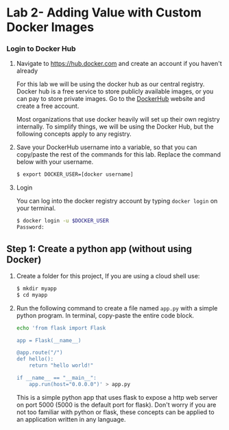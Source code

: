 # Lab 2- Adding Value with Custom Docker Images

### Login to Docker Hub

1. Navigate to https://hub.docker.com and create an account if you haven't already

    For this lab we will be using the docker hub as our central registry. Docker hub is a free service to store publicly available images, or you can pay to store private images. Go to the [DockerHub](https://hub.docker.com) website and create a free account.

    Most organizations that use docker heavily will set up their own registry internally. To simplify things, we will be using the Docker Hub, but the following concepts apply to any registry.

1. Save your DockerHub username into a variable, so that you can copy/paste the rest of the commands for this lab. Replace the command below with your username.

    ```sh
    $ export DOCKER_USER=[docker username]
    ```

1. Login

    You can log into the docker registry account by typing `docker login` on your terminal.

    ```sh
    $ docker login -u $DOCKER_USER
    Password:
    ```

## Step 1: Create a python app (without using Docker)

1. Create a folder for this project, If you are using a cloud shell use:

    ```sh
    $ mkdir myapp
    $ cd myapp
    ```

1. Run the following command to create a file named `app.py` with a simple python program. In terminal, copy-paste the entire code block.

    ```bash
    echo 'from flask import Flask

    app = Flask(__name__)

    @app.route("/")
    def hello():
        return "hello world!"

    if __name__ == "__main__":
        app.run(host="0.0.0.0")' > app.py
    ```

    This is a simple python app that uses flask to expose a http web server on port 5000 (5000 is the default port for flask). Don't worry if you are not too familiar with python or flask, these concepts can be applied to an application written in any language.

